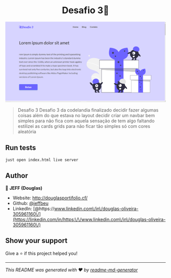 <h1 align="center">Desafio 3👋</h1>
<p>
  <a href="#" target="_blank">
    <img alt="License: ISC" src="image/Screenshot_1.png" />
  </a>
</p>

> Desafio 3 Desafio 3 da codelandia finalizado decidir fazer algumas coisas além do que estava no layout decidir criar um navbar bem simples para não fica com aquela sensação de tem algo faltando estilizei as cards grids para não ficar tão simples só com cores aleatória 


## Run tests

```sh
just open index.html live server
```

## Author

👤 **JEFF (Douglas)**

* Website: http://douglasportifolio.cf/
* Github: [@jeffbeu](https://github.com/jeffbeu)
* LinkedIn: [@https:\/\/www.linkedin.com\/in\/douglas-oliveira-305961160\/](https://linkedin.com/in/https:\/\/www.linkedin.com\/in\/douglas-oliveira-305961160\/)

## Show your support

Give a ⭐️ if this project helped you!

***
_This README was generated with ❤️ by [readme-md-generator](https://github.com/kefranabg/readme-md-generator)_